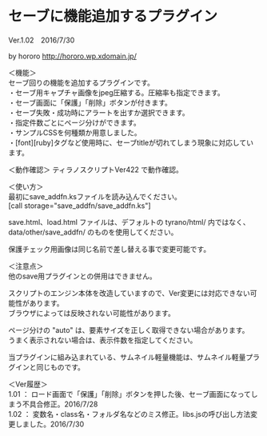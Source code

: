 # セーブに機能追加するプラグイン  
Ver.1.02　2016/7/30

by hororo http://hororo.wp.xdomain.jp/  
  
＜機能＞  
  セーブ回りの機能を追加するプラグインです。  
    ・セーブ用キャプチャ画像をjpeg圧縮する。圧縮率も指定できます。  
    ・セーブ画面に「保護」「削除」ボタンが付きます。  
    ・セーブ失敗・成功時にアラートを出すか選択できます。  
    ・指定件数ごとにページ分けができます。  
    ・サンプルCSSを何種類か用意しました。  
    ・[font][ruby]タグなど使用時に、セーブtitleが切れてしまう現象に対応しています。  
  
＜動作確認＞ 
  ティラノスクリプトVer422 で動作確認。  
  
＜使い方＞  
  最初にsave_addfn.ksファイルを読み込んでください。  
  [call storage="save_addfn/save_addfn.ks"]  
  
  save.html、load.html ファイルは、デフォルトの tyrano/html/ 内ではなく、  
  data/other/save_addfn/ のものを使用してください。  
  
  保護チェック用画像は同じ名前で差し替える事で変更可能です。  
  
＜注意点＞  
  他のsave用プラグインとの併用はできません。  
    
  スクリプトのエンジン本体を改造していますので、Ver変更には対応できない可能性があります。  
  ブラウザによっては反映されない可能性があります。   
  
  ページ分けの "auto" は、要素サイズを正しく取得できない場合があります。  
  うまく表示されない場合は、表示件数を指定してください。
  
  当プラグインに組み込まれている、サムネイル軽量機能は、サムネイル軽量プラグインと同じものです。


＜Ver履歴＞  
1.01 ： ロード画面で「保護」「削除」ボタンを押した後、セーブ画面になってしまう不具合修正。2016/7/28  
1.02 ： 変数名・class名・フォルダ名などのミス修正。libs.jsの呼び出し方法変更しました。2016/7/30
